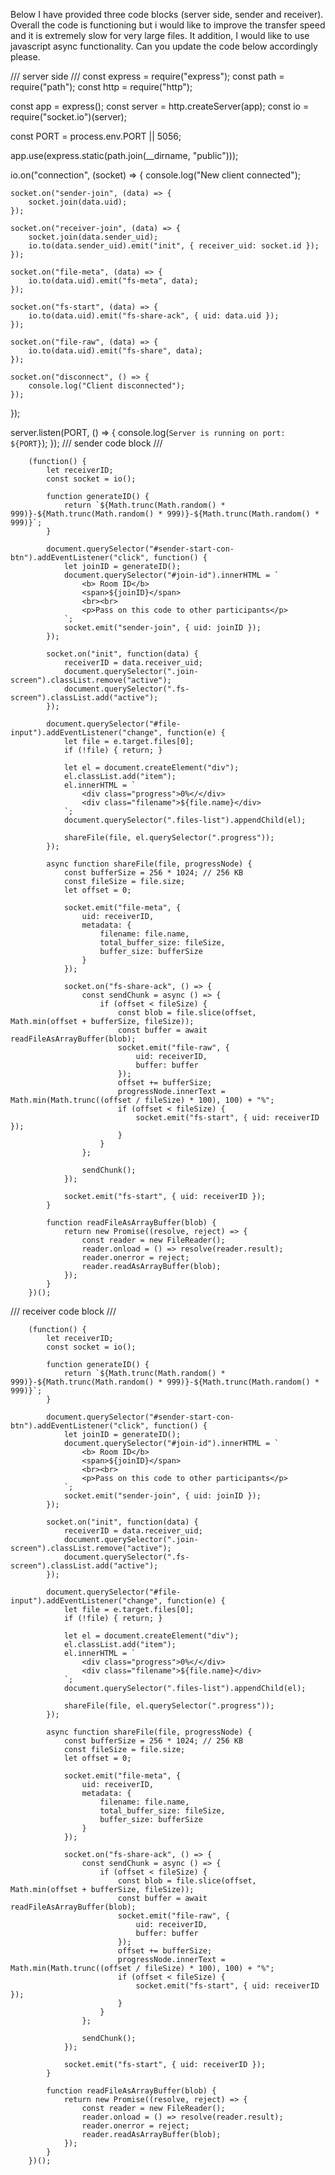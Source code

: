 Below I have provided three code blocks (server side, sender and receiver).  Overall the code is functioning but i would like to improve the transfer speed and it is extremely slow for very large files.  It addition, I would like to use javascript async functionality.  Can you update the code below accordingly please.

/// server side ///
const express = require("express");
const path = require("path");
const http = require("http");

const app = express();
const server = http.createServer(app);
const io = require("socket.io")(server);

const PORT = process.env.PORT || 5056;

app.use(express.static(path.join(__dirname, "public")));

io.on("connection", (socket) => {
    console.log("New client connected");

    socket.on("sender-join", (data) => {
        socket.join(data.uid);
    });

    socket.on("receiver-join", (data) => {
        socket.join(data.sender_uid);
        io.to(data.sender_uid).emit("init", { receiver_uid: socket.id });
    });

    socket.on("file-meta", (data) => {
        io.to(data.uid).emit("fs-meta", data);
    });

    socket.on("fs-start", (data) => {
        io.to(data.uid).emit("fs-share-ack", { uid: data.uid });
    });

    socket.on("file-raw", (data) => {
        io.to(data.uid).emit("fs-share", data);
    });

    socket.on("disconnect", () => {
        console.log("Client disconnected");
    });
});

server.listen(PORT, () => {
    console.log(`Server is running on port: ${PORT}`);
});
/// sender code block ///

        (function() {
            let receiverID;
            const socket = io();

            function generateID() {
                return `${Math.trunc(Math.random() * 999)}-${Math.trunc(Math.random() * 999)}-${Math.trunc(Math.random() * 999)}`;
            }

            document.querySelector("#sender-start-con-btn").addEventListener("click", function() {
                let joinID = generateID();
                document.querySelector("#join-id").innerHTML = `
                    <b> Room ID</b>
                    <span>${joinID}</span>
                    <br><br>
                    <p>Pass on this code to other participants</p>
                `;
                socket.emit("sender-join", { uid: joinID });
            });

            socket.on("init", function(data) {
                receiverID = data.receiver_uid;
                document.querySelector(".join-screen").classList.remove("active");
                document.querySelector(".fs-screen").classList.add("active");
            });

            document.querySelector("#file-input").addEventListener("change", function(e) {
                let file = e.target.files[0];
                if (!file) { return; }

                let el = document.createElement("div");
                el.classList.add("item");
                el.innerHTML = `
                    <div class="progress">0%</</div>
                    <div class="filename">${file.name}</div>
                `;
                document.querySelector(".files-list").appendChild(el);

                shareFile(file, el.querySelector(".progress"));
            });

            async function shareFile(file, progressNode) {
                const bufferSize = 256 * 1024; // 256 KB
                const fileSize = file.size;
                let offset = 0;

                socket.emit("file-meta", {
                    uid: receiverID,
                    metadata: {
                        filename: file.name,
                        total_buffer_size: fileSize,
                        buffer_size: bufferSize
                    }
                });

                socket.on("fs-share-ack", () => {
                    const sendChunk = async () => {
                        if (offset < fileSize) {
                            const blob = file.slice(offset, Math.min(offset + bufferSize, fileSize));
                            const buffer = await readFileAsArrayBuffer(blob);
                            socket.emit("file-raw", {
                                uid: receiverID,
                                buffer: buffer
                            });
                            offset += bufferSize;
                            progressNode.innerText = Math.min(Math.trunc((offset / fileSize) * 100), 100) + "%";
                            if (offset < fileSize) {
                                socket.emit("fs-start", { uid: receiverID });
                            }
                        }
                    };

                    sendChunk();
                });

                socket.emit("fs-start", { uid: receiverID });
            }

            function readFileAsArrayBuffer(blob) {
                return new Promise((resolve, reject) => {
                    const reader = new FileReader();
                    reader.onload = () => resolve(reader.result);
                    reader.onerror = reject;
                    reader.readAsArrayBuffer(blob);
                });
            }
        })();
    
/// receiver code block ///

        (function() {
            let receiverID;
            const socket = io();

            function generateID() {
                return `${Math.trunc(Math.random() * 999)}-${Math.trunc(Math.random() * 999)}-${Math.trunc(Math.random() * 999)}`;
            }

            document.querySelector("#sender-start-con-btn").addEventListener("click", function() {
                let joinID = generateID();
                document.querySelector("#join-id").innerHTML = `
                    <b> Room ID</b>
                    <span>${joinID}</span>
                    <br><br>
                    <p>Pass on this code to other participants</p>
                `;
                socket.emit("sender-join", { uid: joinID });
            });

            socket.on("init", function(data) {
                receiverID = data.receiver_uid;
                document.querySelector(".join-screen").classList.remove("active");
                document.querySelector(".fs-screen").classList.add("active");
            });

            document.querySelector("#file-input").addEventListener("change", function(e) {
                let file = e.target.files[0];
                if (!file) { return; }

                let el = document.createElement("div");
                el.classList.add("item");
                el.innerHTML = `
                    <div class="progress">0%</</div>
                    <div class="filename">${file.name}</div>
                `;
                document.querySelector(".files-list").appendChild(el);

                shareFile(file, el.querySelector(".progress"));
            });

            async function shareFile(file, progressNode) {
                const bufferSize = 256 * 1024; // 256 KB
                const fileSize = file.size;
                let offset = 0;

                socket.emit("file-meta", {
                    uid: receiverID,
                    metadata: {
                        filename: file.name,
                        total_buffer_size: fileSize,
                        buffer_size: bufferSize
                    }
                });

                socket.on("fs-share-ack", () => {
                    const sendChunk = async () => {
                        if (offset < fileSize) {
                            const blob = file.slice(offset, Math.min(offset + bufferSize, fileSize));
                            const buffer = await readFileAsArrayBuffer(blob);
                            socket.emit("file-raw", {
                                uid: receiverID,
                                buffer: buffer
                            });
                            offset += bufferSize;
                            progressNode.innerText = Math.min(Math.trunc((offset / fileSize) * 100), 100) + "%";
                            if (offset < fileSize) {
                                socket.emit("fs-start", { uid: receiverID });
                            }
                        }
                    };

                    sendChunk();
                });

                socket.emit("fs-start", { uid: receiverID });
            }

            function readFileAsArrayBuffer(blob) {
                return new Promise((resolve, reject) => {
                    const reader = new FileReader();
                    reader.onload = () => resolve(reader.result);
                    reader.onerror = reject;
                    reader.readAsArrayBuffer(blob);
                });
            }
        })();
    

